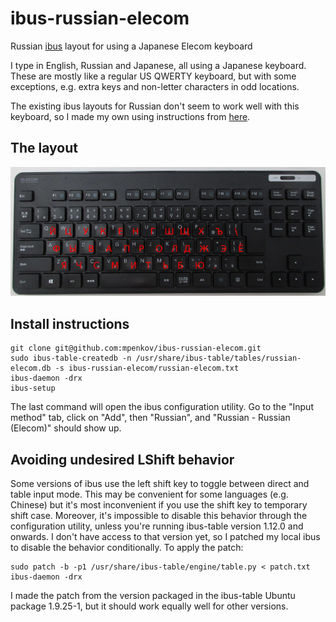 # ibus-russian-elecom

Russian [ibus](https://github.com/ibus/ibus) layout for using a Japanese Elecom keyboard

I type in English, Russian and Japanese, all using a Japanese keyboard.
These are mostly like a regular US QWERTY keyboard, but with some exceptions, e.g. extra keys and non-letter characters in odd locations.

The existing ibus layouts for Russian don't seem to work well with this keyboard, so I made my own using instructions from [here](http://www.studymongolian.net/technical/how-to-create-linux-input-method-editor/).

## The layout

![layout.png](layout.png)

## Install instructions

```
git clone git@github.com:mpenkov/ibus-russian-elecom.git
sudo ibus-table-createdb -n /usr/share/ibus-table/tables/russian-elecom.db -s ibus-russian-elecom/russian-elecom.txt
ibus-daemon -drx
ibus-setup
```

The last command will open the ibus configuration utility.
Go to the "Input method" tab, click on "Add", then "Russian", and "Russian - Russian (Elecom)" should show up.

## Avoiding undesired LShift behavior

Some versions of ibus use the left shift key to toggle between direct and table input mode.
This may be convenient for some languages (e.g. Chinese) but it's most inconvenient if you use the shift key to temporary shift case.
Moreover, it's impossible to disable this behavior through the configuration utility, unless you're running ibus-table version 1.12.0 and onwards.
I don't have access to that version yet, so I patched my local ibus to disable the behavior conditionally.
To apply the patch:

```
sudo patch -b -p1 /usr/share/ibus-table/engine/table.py < patch.txt
ibus-daemon -drx
```

I made the patch from the version packaged in the ibus-table Ubuntu package 1.9.25-1, but it should work equally well for other versions.
